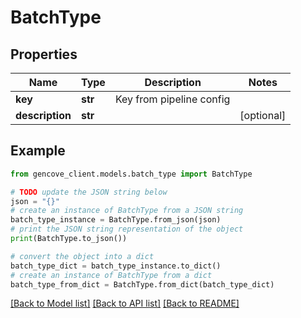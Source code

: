 # BatchType


## Properties

Name | Type | Description | Notes
------------ | ------------- | ------------- | -------------
**key** | **str** | Key from pipeline config |
**description** | **str** |  | [optional]

## Example

```python
from gencove_client.models.batch_type import BatchType

# TODO update the JSON string below
json = "{}"
# create an instance of BatchType from a JSON string
batch_type_instance = BatchType.from_json(json)
# print the JSON string representation of the object
print(BatchType.to_json())

# convert the object into a dict
batch_type_dict = batch_type_instance.to_dict()
# create an instance of BatchType from a dict
batch_type_from_dict = BatchType.from_dict(batch_type_dict)
```
[[Back to Model list]](../README.md#documentation-for-models) [[Back to API list]](../README.md#documentation-for-api-endpoints) [[Back to README]](../README.md)
